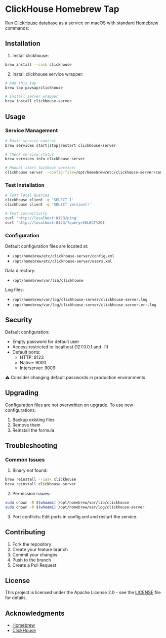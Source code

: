 # ClickHouse Homebrew Tap

Run [ClickHouse](https://formulae.brew.sh/cask/clickhouse) database as a
service on macOS with standard [Homebrew](https://brew.sh) commands:

## Installation

1. Install clickhouse:
```bash
brew install --cask clickhouse
```

2. Install clickhouse service wrapper:
```bash
# Add this tap
brew tap pavsap/clickhouse

# Install server wrapper
brew install clickhouse-server
```

## Usage

### Service Management

```bash
# Basic service control
brew services start|stop|restart clickhouse-server

# Check service status
brew services info clickhouse-server

# Manual start (without service)
clickhouse server --config-file=/opt/homebrew/etc/clickhouse-server/config.xml
```

### Test Installation

```bash
# Test local queries
clickhouse client -q 'SELECT 1'
clickhouse client -q 'SELECT version()'

# Test connectivity
curl 'http://localhost:8123/ping'
curl 'http://localhost:8123/?query=SELECT%201'
```

### Configuration

Default configuration files are located at:
- `/opt/homebrew/etc/clickhouse-server/config.xml`
- `/opt/homebrew/etc/clickhouse-server/users.xml`

Data directory:
- `/opt/homebrew/var/lib/clickhouse`

Log files:
- `/opt/homebrew/var/log/clickhouse-server/clickhouse-server.log`
- `/opt/homebrew/var/log/clickhouse-server/clickhouse-server.err.log`

## Security

Default configuration:
- Empty password for default user
- Access restricted to localhost (127.0.0.1 and ::1)
- Default ports:
  - HTTP: 8123
  - Native: 9000
  - Interserver: 9009

⚠️  Consider changing default passwords in production environments.

## Upgrading

Configuration files are not overwritten on upgrade. To use new configurations:
1. Backup existing files
2. Remove them
3. Reinstall the formula

## Troubleshooting

### Common Issues

1. Binary not found:
```bash
brew reinstall --cask clickhouse
brew reinstall clickhouse-server
```

2. Permission issues:
```bash
sudo chown -R $(whoami) /opt/homebrew/var/lib/clickhouse
sudo chown -R $(whoami) /opt/homebrew/var/log/clickhouse-server
```

3. Port conflicts:
Edit ports in config.xml and restart the service.

## Contributing

1. Fork the repository
2. Create your feature branch
3. Commit your changes
4. Push to the branch
5. Create a Pull Request

## License

This project is licensed under the Apache License 2.0 - see the
[LICENSE](LICENSE) file for details.

## Acknowledgments

- [Homebrew](https://brew.sh/)
- [ClickHouse](https://clickhouse.com/)
